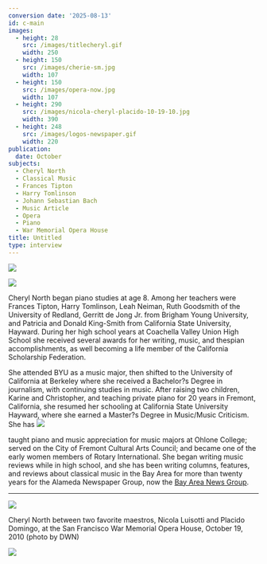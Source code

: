 ```yaml
---
conversion date: '2025-08-13'
id: c-main
images:
  - height: 28
    src: /images/titlecheryl.gif
    width: 250
  - height: 150
    src: /images/cherie-sm.jpg
    width: 107
  - height: 150
    src: /images/opera-now.jpg
    width: 107
  - height: 290
    src: /images/nicola-cheryl-placido-10-19-10.jpg
    width: 390
  - height: 248
    src: /images/logos-newspaper.gif
    width: 220
publication:
  date: October
subjects:
  - Cheryl North
  - Classical Music
  - Frances Tipton
  - Harry Tomlinson
  - Johann Sebastian Bach
  - Music Article
  - Opera
  - Piano
  - War Memorial Opera House
title: Untitled
type: interview
---
```


![](/images/title-cheryl.gif)

![](/images/cherie-9-06.jpg)

Cheryl North began piano studies at age 8. Among her teachers were Frances Tipton, Harry Tomlinson, Leah Neiman, Ruth Goodsmith of the University of Redland, Gerritt de Jong Jr. from Brigham Young University, and Patricia and Donald King-Smith from California State University, Hayward. During her high school years at Coachella Valley Union High School she received several awards for her writing, music, and thespian accomplishments, as well becoming a life member of the California Scholarship Federation.

She attended BYU as a music major, then shifted to the University of California at Berkeley where she received a Bachelor?s Degree in journalism, with continuing studies in music. After raising two children, Karine and Christopher, and teaching private piano for 20 years in Fremont, California, she resumed her schooling at California State University Hayward, where she earned a Master?s Degree in Music/Music Criticism. She has
![](/images/opera-now.jpg)

taught piano and music appreciation for music majors at Ohlone College; served on the City of Fremont Cultural Arts Council; and became one of the early women members of Rotary International. She began writing music reviews while in high school, and she has been writing columns, features, and reviews about classical music in the Bay Area for more than twenty years for the Alameda Newspaper Group, now the [Bay Area News Group](http://www.insidebayarea.com/columnists/cherylnorth).

*****

![](/images/nicola-cheryl-placido-10-19-10.jpg)

Cheryl North between two favorite maestros, Nicola Luisotti and Placido Domingo, at the San Francisco War Memorial Opera House,
October 19, 2010 (photo by DWN)

![](/images/logos-newspaper.gif)

